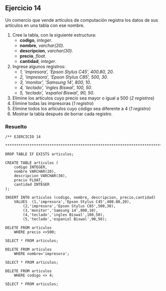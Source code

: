 ## Ejercicio 14

Un comercio que vende artículos de computación registra los datos de sus artículos en una tabla con ese nombre.

1. Cree la tabla, con la siguiente estructura:
	* **codigo**, *integer*.
	* **nombre**, *varchar(20)*.
	* **descripcion**, *varchar(30)*.
	* **precio**, *float*.
	* **cantidad**, *integer*.
2. Ingrese algunos registros:
	* *1, 'impresora', 'Epson Stylus C45', 400.80, 20*.
	* *2, 'impresora', 'Epson Stylus C85', 500, 30*.
	* *3, 'monitor', 'Samsung 14', 800, 10*.
	* *4, 'teclado', 'ingles Biswal', 100, 50*.
	* *5, 'teclado', 'español Biswal', 90, 50*.
3. Elimine los artículos cuyo precio sea mayor o igual a 500 (*2 registros*)
4. Elimine todas las impresoras (*1 registro*)
5. Elimine todos los artículos cuyo código sea diferente a 4 (*1 registro*)
6. Mostrar la tabla después de borrar cada registro.


### Resuelto	
``` 			
/** EJERCICIO 14
 ******************************************************************************/

DROP TABLE IF EXISTS articulos;

CREATE TABLE articulos (
	codigo INTEGER,
	nombre VARCHAR(20),
	descripcion VARCHAR(30),
	precio FLOAT,
	cantidad INTEGER
);

INSERT INTO articulos (codigo, nombre, descripcion, precio,cantidad)
	VALUES	(1,'impresora','Epson Stylus C45',400.80,20),
		(2,'impresora','Epson Stylus C85',500,30),
		(3,'monitor','Samsung 14',800,10),
		(4,'teclado','ingles Biswal',100,50),
		(5,'teclado','espaniol Biswal',90,50);
		
DELETE FROM articulos
	WHERE precio <>500;
	
SELECT * FROM articulos;

DELETE FROM articulos
	WHERE nombre='impresora';
	
SELECT * FROM articulos;

DELETE FROM articulos
	WHERE codigo <> 4;
	
SELECT * FROM articulos;


``` 			
